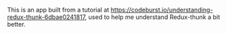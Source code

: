 This is an app built from a tutorial at https://codeburst.io/understanding-redux-thunk-6dbae0241817,
used to help me understand Redux-thunk a bit better.
